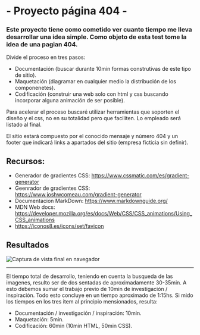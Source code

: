 # - Proyecto página 404 -

### Este proyecto tiene como cometido ver cuanto tiempo me lleva desarrollar una idea simple. Como objeto de esta test tome la idea de una pagian 404.

Divide el proceso en tres pasos:
* Documentación (buscar durante 10min formas construtivas de este tipo de sitio).
* Maquetación (diagramar en cualquier medio la distribución de los componenetes).
* Codificación (construir una web solo con html y css buscando incorporar alguna animación de ser posible).

Para acelerar el proceso buscaré utilizar herramientas que soporten el diseño y el css, no en su totalidad pero que faciliten. Lo empleado será listado al final.

El sitio estará compuesto por el conocido mensaje y número 404 y un footer que indicará links a apartados del sitio (empresa ficticia sin definir).


## Recursos:
* Generador de gradientes CSS: https://www.cssmatic.com/es/gradient-generator
* Geenrador de gradientes CSS: https://www.joshwcomeau.com/gradient-generator
* Documentacion MarkDown: https://www.markdownguide.org/
* MDN Web docs: https://developer.mozilla.org/es/docs/Web/CSS/CSS_animations/Using_CSS_animations
* https://iconos8.es/icons/set/favicon

## Resultados

<image src="captura proyecto.PNG" alt="Captura de vista final en navegador" caption="Captura de vista final en navegador">

<hr>
El tiempo total de desarrollo, teniendo en cuenta la busqueda de las imagenes, resulto ser de dos sentadas de aproximadamente 30-35min. A esto debemos sumar el trabajo previo de 10min de investigación / inspiración. Todo esto concluye en un tiempo aproximado de 1:15hs.
Si mido los tiempos en los tres item al principio mensionados, resulta:

* Documentación / investigación / inspiración: 10min.
* Maquetación: 5min.
* Codificación: 60min (10min HTML, 50min CSS). 
